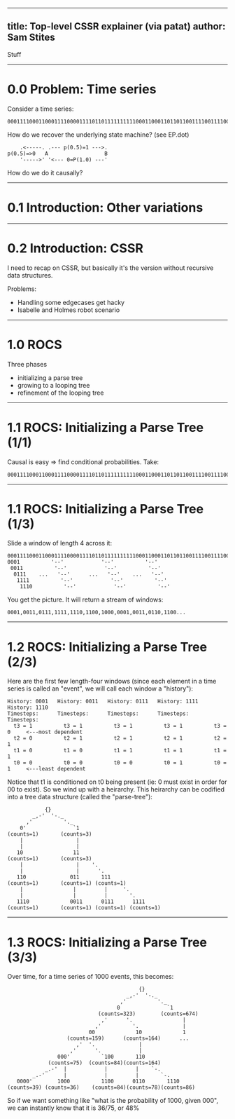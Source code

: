-----------
title: Top-level CSSR explainer (via patat)
author: Sam Stites
-----------

Stuff

-----------

# 0.0 Problem: Time series

Consider a time series:

    00011110001100011110000111101101111111111000110001101101100111100111100

How do we recover the underlying state machine? (see EP.dot)

        .<-----. .--- p(0.5)=1 --->.
    p(0.5)=>0   A                  B
        '----->' '<--- 0=P(1.0) ---'

How do we do it causally?

-----------

# 0.1 Introduction: Other variations

-----------

# 0.2 Introduction: CSSR

I need to recap on CSSR, but basically it's the version without recursive data structures.

Problems:
- Handling some edgecases get hacky
- Isabelle and Holmes robot scenario

-----------

# 1.0 ROCS

Three phases
- initializing a parse tree
- growing to a looping tree
- refinement of the looping tree

-----------

# 1.1 ROCS: Initializing a Parse Tree (1/1)

Causal is easy => find conditional probabilities. Take:

    00011110001100011110000111101101111111111000110001101101100111100111100

-----------

# 1.1 ROCS: Initializing a Parse Tree (1/3)

Slide a window of length 4 across it:

    00011110001100011110000111101101111111111000110001101101100111100111100
    0001          '--'            '--'          '--'
     0011          '--'            '--'          '--'
      0111    ...   '--'      ...   '--'    ...   '--'
       1111          '--'            '--'          '--'
        1110          '--'            '--'          '--'

You get the picture. It will return a stream of windows:

    0001,0011,0111,1111,1110,1100,1000,0001,0011,0110,1100...

-----------

# 1.2 ROCS: Initializing a Parse Tree (2/3)

Here are the first few length-four windows (since each element in a time series is called an
"event", we will call each window a "history"):

    History: 0001   History: 0011   History: 0111   History: 1111   History: 1110
    Timesteps:      Timesteps:      Timesteps:      Timesteps:      Timesteps:
      t3 = 1          t3 = 1          t3 = 1          t3 = 1          t3 = 0     <---most dependent
      t2 = 0          t2 = 1          t2 = 1          t2 = 1          t2 = 1
      t1 = 0          t1 = 0          t1 = 1          t1 = 1          t1 = 1
      t0 = 0          t0 = 0          t0 = 0          t0 = 1          t0 = 1     <---least dependent

Notice that t1 is conditioned on t0 being present (ie: 0 must exist in order for 00 to exist).
So we wind up with a heirarchy. This heirarchy can be codified into a tree data structure (called the "parse-tree"):

                {}
            _,-'  '-._
          ,'          '._
        0'               `1
    (counts=1)       (counts=3)
        |                 |
        |                 |
       10                11
    (counts=1)       (counts=3)
        |                 |    '.
        |                 |      '.
       110              011       111
    (counts=1)       (counts=1) (counts=1)
        |                |         |     '.
        |                |         |       '.
       1110             0011      0111      1111
    (counts=1)       (counts=1) (counts=1) (counts=1)

-----------

# 1.3 ROCS: Initializing a Parse Tree (3/3)

Over time, for a time series of 1000 events, this becomes:

                                              {}
                                          _,-'  '-._
                                        ,'          '._
                                       0               `1
                                 (counts=323)        (counts=674)
                                  ,'      '.                |
                                ,'          '.              |
                              00             10             1
                       (counts=159)      (counts=164)      ...
                          ,'  '.              |
                        ,'      '.            |
                    000'          `100       110
                 (counts=75)  (counts=84)(counts=164)
                _.-'  |            |         |    `-.
            _.-'      |            |         |       `-.
       0000'        1000          1100      0110       1110
    (counts=39) (counts=36)    (counts=84)(counts=78)(counts=86)

So if we want something like "what is the probability of 1000, given 000", we can instantly know that it is 36/75, or 48%

